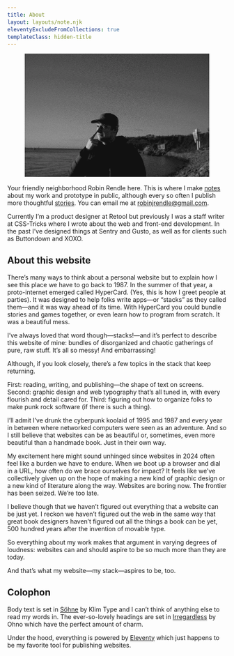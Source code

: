 ```yaml
---
title: About
layout: layouts/note.njk
eleventyExcludeFromCollections: true
templateClass: hidden-title
---
```


<figure class="project-img">
  <img src="/images/me/memememe.webp" alt="A photograph of the author, pondering big thoughts">
</figure>

<p class="intro">Your friendly neighborhood Robin Rendle here. This is where I make <a href="/notes">notes</a> about my work and prototype in public, although every so often I publish more thoughtful <a href="/stories">stories</a>. You can email me at <a href="mailto:robinjrendle@gmail.com?subject=Why%20Must%20You%20Disturb%20My%20Slumber">robinjrendle@gmail.com</a>.</p>

Currently I’m a product designer at Retool but previously I was a staff writer at CSS-Tricks where I wrote about the web and front-end development. In the past I’ve designed things at Sentry and Gusto, as well as for clients such as Buttondown and XOXO.

## About this website

There’s many ways to think about a personal website but to explain how I see this place we have to go back to 1987. In the summer of that year, a proto-internet emerged called HyperCard. (Yes, this is how I greet people at parties). It was designed to help folks write apps—or “stacks” as they called them—and it was way ahead of its time. With HyperCard you could bundle stories and games together, or even learn how to program from scratch. It was a beautiful mess.

I’ve always loved that word though—stacks!—and it’s perfect to describe this website of mine: bundles of disorganized and chaotic gatherings of pure, raw stuff. It’s all so messy! And embarrassing!

Although, if you look closely, there’s a few topics in the stack that keep returning.

First: reading, writing, and publishing—the shape of text on screens. Second: graphic design and web typography that’s all tuned in, with every flourish and detail cared for. Third: figuring out how to organize folks to make punk rock software (if there is such a thing).

I’ll admit I’ve drunk the cyberpunk koolaid of 1995 and 1987 and every year in between where networked computers were seen as an adventure. And so I still believe that websites can be as beautiful or, sometimes, even more beautiful than a handmade book. Just in their own way.

My excitement here might sound unhinged since websites in 2024 often feel like a burden we have to endure. When we boot up a browser and dial in a URL, how often do we brace ourselves for impact? It feels like we’ve collectively given up on the hope of making a new kind of graphic design or a new kind of literature along the way. Websites are boring now. The frontier has been seized. We’re too late.

I believe though that we haven’t figured out everything that a website can be just yet. I reckon we haven’t figured out the web in the same way that great book designers haven’t figured out all the things a book can be yet, 500 hundred years after the invention of movable type.

So everything about my work makes that argument in varying degrees of loudness: websites can and should aspire to be so much more than they are today.

And that’s what my website—my stack—aspires to be, too.


## Colophon

Body text is set in [Söhne](https://klim.co.nz/collections/soehne/) by Klim Type and I can’t think of anything else to read my words in. The ever-so-lovely headings are set in [Irregardless](https://ohnotype.co/fonts/irregardless) by Ohno which have the perfect amount of charm.

Under the hood, everything is powered by [Eleventy](https://www.11ty.dev/) which just happens to be my favorite tool for publishing websites.
